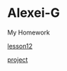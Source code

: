 # Alexei-G
My Homework


[lesson12](https://alexei-g.github.io/lesson_12/ "урок 12")

[project](https://alexei-g.github.io/project/ "Проект")


